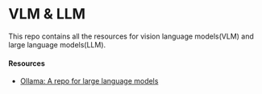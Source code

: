 # VLM & LLM
This repo contains all the resources for vision language models(VLM) and large language models(LLM).


#### Resources
- [Ollama: A repo for large language models](https://ollama.com/library)
